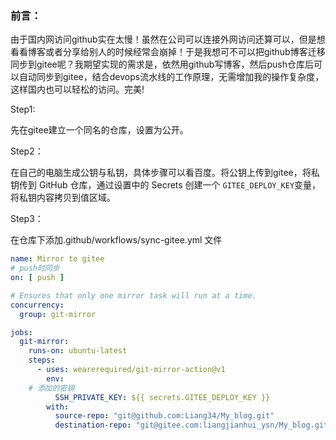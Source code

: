 ### 前言：

由于国内网访问github实在太慢！虽然在公司可以连接外网访问还算可以，但是想看看博客或者分享给别人的时候经常会崩掉！于是我想可不可以把github博客迁移同步到gitee呢？我期望实现的需求是，依然用github写博客，然后push仓库后可以自动同步到gitee，结合devops流水线的工作原理，无需增加我的操作复杂度，这样国内也可以轻松的访问。完美!


Step1:

先在gitee建立一个同名的仓库，设置为公开。

Step2：

在自己的电脑生成公钥与私钥，具体步骤可以看百度。将公钥上传到gitee，将私钥传到 GitHub 仓库，通过设置中的 Secrets 创建一个  `GITEE_DEPLOY_KEY`变量，将私钥内容拷贝到值区域。

Step3：

在仓库下添加.github/workflows/sync-gitee.yml 文件

```yml
name: Mirror to gitee
# push时同步
on: [ push ]

# Ensures that only one mirror task will run at a time.
concurrency:
  group: git-mirror

jobs:
  git-mirror:
    runs-on: ubuntu-latest
    steps:
      - uses: wearerequired/git-mirror-action@v1
        env:
	# 添加的密钥
          SSH_PRIVATE_KEY: ${{ secrets.GITEE_DEPLOY_KEY }}
        with:
          source-repo: "git@github.com:Liang34/My_blog.git"
          destination-repo: "git@gitee.com:liangjianhui_ysn/My_blog.git"
```
